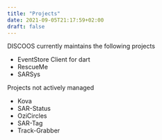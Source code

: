 ```yaml
---
title: "Projects"
date: 2021-09-05T21:17:59+02:00
draft: false
---
```


DISCOOS currently maintains the following projects

* EventStore Client for dart
* RescueMe
* SARSys

Projects not actively managed
* Kova
* SAR-Status
* OziCircles
* SAR-Tag
* Track-Grabber